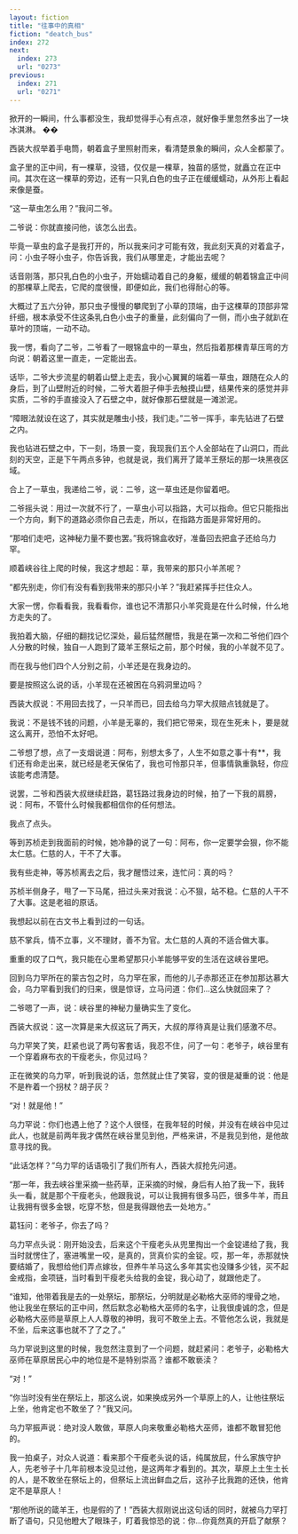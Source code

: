 ```yaml
---
layout: fiction
title: "往事中的真相"
fiction: "deatch_bus"
index: 272
next:
  index: 273
  url: "0273"
previous:
  index: 271
  url: "0271"
---
```

掀开的一瞬间，什么事都没生，我却觉得手心有点凉，就好像手里忽然多出了一块冰淇淋。  ��

西装大叔举着手电筒，朝着盒子里照射而来，看清楚景象的瞬间，众人全都蒙了。

盒子里的正中间，有一棵草，没错，仅仅是一棵草，独苗的感觉，就矗立在正中间。其次在这一棵草的旁边，还有一只乳白色的虫子正在缓缓蠕动，从外形上看起来像是蚕。

“这一草虫怎么用？”我问二爷。

二爷说：你就直接问他，该怎么出去。

毕竟一草虫的盒子是我打开的，所以我来问才可能有效，我此刻天真的对着盒子，问：小虫子呀小虫子，你告诉我，我们从哪里走，才能出去呢？

话音刚落，那只乳白色的小虫子，开始蠕动着自己的身躯，缓缓的朝着锦盒正中间的那棵草上爬去，它爬的度很慢，即便如此，我们也得耐心的等。

大概过了五六分钟，那只虫子慢慢的攀爬到了小草的顶端，由于这棵草的顶部非常纤细，根本承受不住这条乳白色小虫子的重量，此刻偏向了一侧，而小虫子就趴在草叶的顶端，一动不动。

我一愣，看向了二爷，二爷看了一眼锦盒中的一草虫，然后指着那棵青草压弯的方向说：朝着这里一直走，一定能出去。

话毕，二爷大步流星的朝着山壁上走去，我小心翼翼的端着一草虫，跟随在众人的身后，到了山壁附近的时候，二爷大着胆子伸手去触摸山壁，结果传来的感觉并非实质，二爷的手直接没入了石壁之中，就好像那石壁就是一滩淤泥。

“障眼法就设在这了，其实就是雕虫小技，我们走。”二爷一挥手，率先钻进了石壁之内。

我也钻进石壁之中，下一刻，场景一变，我现我们五个人全部站在了山洞口，而此刻的天空，正是下午两点多钟，也就是说，我们离开了箴羊王祭坛的那一块黑夜区域。

合上了一草虫，我递给二爷，说：二爷，这一草虫还是你留着吧。

二爷摇头说：用过一次就不行了，一草虫小可以指路，大可以指命。但它只能指出一个方向，剩下的道路必须你自己去走，所以，在指路方面是非常好用的。

“那咱们走吧，这神秘力量不要也罢。”我将锦盒收好，准备回去把盒子还给乌力罕。

顺着峡谷往上爬的时候，我这才想起：草，我带来的那只小羊羔呢？

“都先别走，你们有没有看到我带来的那只小羊？”我赶紧挥手拦住众人。

大家一愣，你看看我，我看看你，谁也记不清那只小羊究竟是在什么时候，什么地方走失的了。

我拍着大脑，仔细的翻找记忆深处，最后猛然醒悟，我是在第一次和二爷他们四个人分散的时候，独自一人跑到了箴羊王祭坛之前，那个时候，我的小羊就不见了。

而在我与他们四个人分别之前，小羊还是在我身边的。

要是按照这么说的话，小羊现在还被困在乌鸦洞里边吗？

西装大叔说：不用回去找了，一只羊而已，回去给乌力罕大叔赔点钱就是了。

我说：不是钱不钱的问题，小羊是无辜的，我们把它带来，现在生死未卜，要是就这么离开，恐怕不太好吧。

二爷想了想，点了一支烟说道：阿布，别想太多了，人生不如意之事十有**，我们还有命走出来，就已经是老天保佑了，我也可怜那只羊，但事情孰重孰轻，你应该能考虑清楚。

说罢，二爷和西装大叔继续赶路，葛钰路过我身边的时候，拍了一下我的肩膀，说：阿布，不管什么时候我都相信你的任何想法。

我点了点头。

等到苏桢走到我面前的时候，她冷静的说了一句：阿布，你一定要学会狠，你不能太仁慈。仁慈的人，干不了大事。

我有些走神，等苏桢离去之后，我才醒悟过来，连忙问：真的吗？

苏桢半侧身子，甩了一下马尾，扭过头来对我说：心不狠，站不稳。仁慈的人干不了大事。这是老祖的原话。

我想起以前在古文书上看到过的一句话。

慈不掌兵，情不立事，义不理财，善不为官。太仁慈的人真的不适合做大事。

重重的叹了口气，我只能在心里希望那只小羊能够平安的生活在这峡谷里吧。

回到乌力罕所在的蒙古包之时，乌力罕在家，而他的儿子赤那还正在参加那达慕大会，乌力罕看到我们的归来，很是惊讶，立马问道：你们...这么快就回来了？

二爷嗯了一声，说：峡谷里的神秘力量确实生了变化。

西装大叔说：这一次算是来大叔这玩了两天，大叔的厚待真是让我们感激不尽。

乌力罕笑了笑，赶紧也说了两句客套话，我忍不住，问了一句：老爷子，峡谷里有一个穿着麻布衣的干瘦老头，你见过吗？

正在微笑的乌力罕，听到我说的话，忽然就止住了笑容，变的很是凝重的说：他是不是杵着一个拐杖？胡子灰？

“对！就是他！”

乌力罕说：你们也遇上他了？这个人很怪，在我年轻的时候，并没有在峡谷中见过此人，也就是前两年我才偶然在峡谷里见到他，严格来讲，不是我见到他，是他故意寻找的我。

“此话怎样？”乌力罕的话语吸引了我们所有人，西装大叔抢先问道。

“那一年，我去峡谷里采摘一些药草，正采摘的时候，身后有人拍了我一下，我转头一看，就是那个干瘦老头，他跟我说，可以让我拥有很多马匹，很多牛羊，而且让我拥有很多金银，吃穿不愁，但是我得跟他去一处地方。”

葛钰问：老爷子，你去了吗？

乌力罕点头说：刚开始没去，后来这个干瘦老头从兜里掏出一个金锭递给了我，我当时就愣住了，塞进嘴里一咬，是真的，货真价实的金锭。哎，那一年，赤那就快要结婚了，我想给他们弄点嫁妆，但养牛羊马这么多年其实也没赚多少钱，买不起金戒指，金项链，当时看到干瘦老头给我的金锭，我心动了，就跟他走了。

“谁知，他带着我是去的一处祭坛，那祭坛，分明就是必勒格大巫师的埋骨之地，他让我坐在祭坛的正中间，然后默念必勒格大巫师的名字，让我很虔诚的念，但是必勒格大巫师是草原上人人尊敬的神明，我可不敢坐上去。不管他怎么说，我就是不坐，后来这事也就不了了之了。”

乌力罕说到这里的时候，我忽然注意到了一个问题，就赶紧问：老爷子，必勒格大巫师在草原居民心中的地位是不是特别崇高？谁都不敢亵渎？

“对！”

“你当时没有坐在祭坛上，那这么说，如果换成另外一个草原上的人，让他往祭坛上坐，他肯定也不敢坐了？”我又问。

乌力罕振声说：绝对没人敢做，草原人向来敬重必勒格大巫师，谁都不敢冒犯他的。

我一拍桌子，对众人说道：看来那个干瘦老头说的话，纯属放屁，什么家族守护人，先老爷子十几年前根本没见过他，是这两年才看到的。其次，草原上土生土长的人，是不敢坐在祭坛上的，但祭坛上流出鲜血之后，这孙子比我跑的还快，他肯定不是草原人！

“那他所说的箴羊王，也是假的了！”西装大叔刚说出这句话的同时，就被乌力罕打断了语句，只见他瞪大了眼珠子，盯着我惊恐的说：你...你竟然真的开启了献祭？